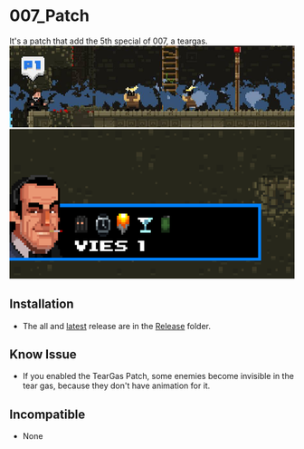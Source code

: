 # 007_Patch

It's a patch that add the 5th special of 007, a teargas.  
![hud](.img/showcase-2.jpg?raw=true)  
![teargas](.img/showcase-1.png?raw=true)

## Installation

* The all and [latest](./Release/007_Patch.zip) release are in the [Release](./Release/) folder.

## Know Issue

* If you enabled the TearGas Patch, some enemies become invisible in the tear gas, because they don't have animation for it.

## Incompatible

* None
